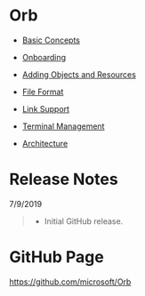 # Orb

* [Basic Concepts](./BasicConcepts.md)

* [Onboarding](./onboarding.md)

* [Adding Objects and Resources](./models.md)

* [File Format](./fileFormat.md)

* [Link Support](./linkSupport.md)

* [Terminal Management](./terminal.md)

* [Architecture](./architecture.md)

# Release Notes
7/9/2019
> * Initial GitHub release.

# GitHub Page

<a href= "https://github.com/microsoft/Orb" target="_blank">https://github.com/microsoft/Orb</a>



